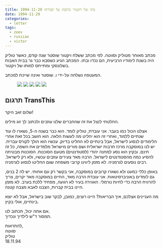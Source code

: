 ```yaml
---
title: 1994-11-29 בתו של ויקטור כותבת על קבורתו
date: 1994-11-29
categories:
  - letter
tags:
  - zeev
  - russian
  - victor
---
```


מכתב מאוחר מטוליק וסווטה. לפי מכתב ששלח ויקטור שוסטר שנה קודם, כאשר טוליק היה בשנת לימודיו הרביעית, הם נכדו ובתו.
המכתב הגיע כשסבא כבר גר בבית האבות בשלונסקי ומתייחס למותו של ויקטור.

המעטפה נשלחה על-ידי ו. שוסטר ואינה שייכת למכתב.

<figure class="half">
    <a  href="/pupko-papers/assets/images/1994-11-29-sveta-tolik-1.jpg">
    <img src="/pupko-papers/assets/images/1994-11-29-sveta-tolik-1.jpg"></a>
    <a  href="/pupko-papers/assets/images/1994-11-29-sveta-tolik-2.jpg">
    <img src="/pupko-papers/assets/images/1994-11-29-sveta-tolik-2.jpg"></a>
    <a  href="/pupko-papers/assets/images/1994-11-29-sveta-tolik-3.jpg">
    <img src="/pupko-papers/assets/images/1994-11-29-sveta-tolik-3.jpg"></a>
    <a  href="/pupko-papers/assets/images/1994-11-29-sveta-tolik-4.jpg">
    <img src="/pupko-papers/assets/images/1994-11-29-sveta-tolik-4.jpg"></a>
    <a  href="/pupko-papers/assets/images/1994-11-29-sveta-tolik-5.jpg">
    <img src="/pupko-papers/assets/images/1994-11-29-sveta-tolik-5.jpg"></a>
</figure>

## תרגום TransThis

שלום זאב היקר!

החלטתי לנצל את זה שהחברים שלנו עוזבים ולכתוב לך זוג מילים.

אצלנו הכול כמו בעבר. אני עובדת, טוליק לומד.
הוא כבר בשנה ה-5, נשארו לו עוד שנתיים ללמוד, ואחרי זה הוא יחליט מה לעשות הלאה.
הוא חושב בכל זאת אחרי הלימודים לנסוע לישראל, אבל בינתיים לא החליט בדיוק.
עכשיו הוא הולך לקורס עברית.
יש לנו במוסקבה מרכז תרבות ישראלית ושם מורים מישראל מלמדים את השפה, כל זה חינם.
ובקיץ הוא נסע למחנה יהודי (לסטודנטים) מטעם הסוכנות.
הסוכנות מבטיחה להסיע כמה מהסטודנטים לישראל.
הרבה מאד צעירים עוזבים עכשיו, ולא רק לישראל.
רבים נוסעים לגרמניה.
לא מזמן ליווינו קרובי משפחה שגם החליטו לנסוע לגרמניה.

באופן כללי כמעט ולא נשארו קרובים במוסקבה, אני בקשר רק עם אחותי.
יש לה 2 בנים, גם לומדים באוניברסיטאות.
אני עובדת הרבה מאד, החיים במוסקבה מאד יקרים, צריך להרוויח הרבה כדי לחיות נורמלי.
האווירה בעיר לא רגועה, מפחיד ללכת בערב.
לא מזמן היינו בבית קברות, הצבנו לאבא מצבה קטנה.

מה העניינים אצלכם, איך הבריאות?
היינו רוצים, כמובן, לבקר שוב בישראל, אבל לא יוצא בינתיים, אולי בקיץ.

אם אתה יכול, תכתוב לנו.  
תמסור ד"ש לילדיך ונכדיך.

להתראות,  
סווטה  
טוליק  
18.11.94

